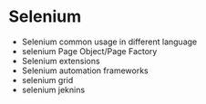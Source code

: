 # Selenium 
- Selenium common usage in different language
- selenium Page Object/Page Factory
- Selenium extensions
- Selenium automation frameworks
- selenium grid
- selenium jeknins 

